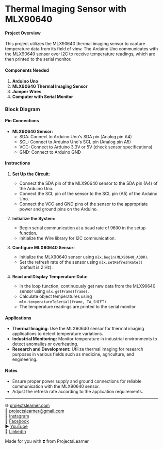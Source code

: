 # Thermal Imaging Sensor with MLX90640

#### Project Overview

This project utilizes the MLX90640 thermal imaging sensor to capture temperature data from its field of view. The Arduino Uno communicates with the MLX90640 sensor over I2C to receive temperature readings, which are then printed to the serial monitor.

#### Components Needed

1. **Arduino Uno**
2. **MLX90640 Thermal Imaging Sensor**
3. **Jumper Wires**
4. **Computer with Serial Monitor**

### Block Diagram



#### Pin Connections

- **MLX90640 Sensor:**
  - SDA: Connect to Arduino Uno's SDA pin (Analog pin A4)
  - SCL: Connect to Arduino Uno's SCL pin (Analog pin A5)
  - VCC: Connect to Arduino 3.3V or 5V (check sensor specifications)
  - GND: Connect to Arduino GND

#### Instructions

1. **Set Up the Circuit:**
   - Connect the SDA pin of the MLX90640 sensor to the SDA pin (A4) of the Arduino Uno.
   - Connect the SCL pin of the sensor to the SCL pin (A5) of the Arduino Uno.
   - Connect the VCC and GND pins of the sensor to the appropriate power and ground pins on the Arduino.

2. **Initialize the System:**
   - Begin serial communication at a baud rate of 9600 in the setup function.
   - Initialize the Wire library for I2C communication.

3. **Configure MLX90640 Sensor:**
   - Initialize the MLX90640 sensor using `mlx.begin(MLX90640_ADDR)`.
   - Set the refresh rate of the sensor using `mlx.setRefreshRate()` (default is 2 Hz).

4. **Read and Display Temperature Data:**
   - In the loop function, continuously get new data from the MLX90640 sensor using `mlx.getFrame(frame)`.
   - Calculate object temperatures using `mlx.temperatureToSerial(frame, TA_SHIFT)`.
   - The temperature readings are printed to the serial monitor.

#### Applications

- **Thermal Imaging:** Use the MLX90640 sensor for thermal imaging applications to detect temperature variations.
- **Industrial Monitoring:** Monitor temperature in industrial environments to detect anomalies or overheating.
- **Research and Development:** Utilize thermal imaging for research purposes in various fields such as medicine, agriculture, and engineering.

#### Notes

- Ensure proper power supply and ground connections for reliable communication with the MLX90640 sensor.
- Adjust the refresh rate according to the application requirements.

---

🌐 [projectslearner.com](https://projectslearner.com)  
📧 [projectslearner@gmail.com](mailto:projectslearner@gmail.com)  
📸 [Instagram](https://www.instagram.com/projectslearner/)  
📘 [Facebook](https://www.facebook.com/projectslearner)  
▶️ [YouTube](https://www.youtube.com/@ProjectsLearner)  
📘 [LinkedIn](https://www.linkedin.com/in/projectslearner)  

Made for you with ❣️ from ProjectsLearner